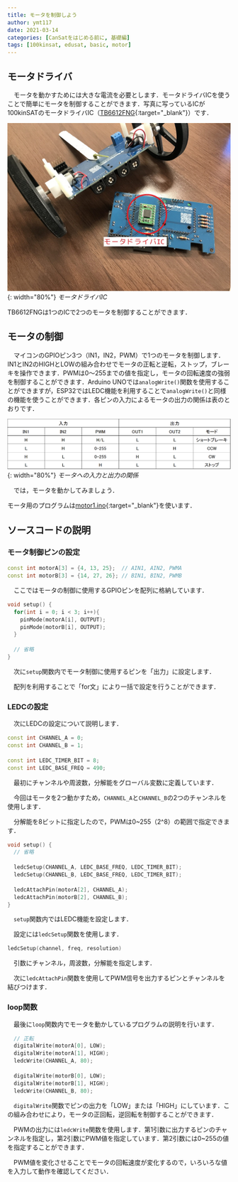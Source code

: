 ```yaml
---
title: モータを制御しよう
author: ymt117
date: 2021-03-14
categories: [CanSatをはじめる前に, 基礎編]
tags: [100kinsat, edusat, basic, motor]
---
```


## モータドライバ

　モータを動かすためには大きな電流を必要とします．モータドライバICを使うことで簡単にモータを制御することができます．写真に写っているICが100kinSATのモータドライバIC（[TB6612FNG](http://akizukidenshi.com/catalog/g/gI-11317/){:target="_blank"}）です．

![tb6612fng](/assets/img/post/control-motor/tb6612fng.jpg){: width="80%"}
_モータドライバIC_

TB6612FNGは1つのICで2つのモータを制御することができます．

## モータの制御

　マイコンのGPIOピン3つ（IN1，IN2，PWM）で1つのモータを制御します．IN1とIN2のHIGHとLOWの組み合わせでモータの正転と逆転，ストップ，ブレーキを操作できます．PWMは0～255までの値を指定し，モータの回転速度の強弱を制御することができます．Arduino UNOでは`analogWrite()`関数を使用することができますが，ESP32ではLEDC機能を利用することで`analogWrite()`と同様の機能を使うことができます．各ピンの入力によるモータの出力の関係は表のとおりです．

![table](/assets/img/post/control-motor/motor_table.png){: width="80%"}
_モータへの入力と出力の関係_

　では，モータを動かしてみましょう．

モータ用のプログラムは[motor1.ino](https://gist.github.com/ymt117/1b4b46b52df050628812f843fe81b65b){:target="_blank"}を使います．

## ソースコードの説明

### モータ制御ピンの設定

```cpp
const int motorA[3] = {4, 13, 25};  // AIN1, AIN2, PWMA
const int motorB[3] = {14, 27, 26}; // BIN1, BIN2, PWMB
```

　ここではモータの制御に使用するGPIOピンを配列に格納しています．

```cpp
void setup() {
  for(int i = 0; i < 3; i++){
    pinMode(motorA[i], OUTPUT);
    pinMode(motorB[i], OUTPUT);
  }

  // 省略
}
```

　次に`setup`関数内でモータ制御に使用するピンを「出力」に設定します．

　配列を利用することで「for文」により一括で設定を行うことができます．

### LEDCの設定

　次にLEDCの設定について説明します．

```cpp
const int CHANNEL_A = 0;
const int CHANNEL_B = 1;

const int LEDC_TIMER_BIT = 8;
const int LEDC_BASE_FREQ = 490;
```

　最初にチャンネルや周波数，分解能をグローバル変数に定義しています．

　今回はモータを2つ動かすため，`CHANNEL_A`と`CHANNEL_B`の2つのチャンネルを使用します．

　分解能を8ビットに指定したので，PWMは0~255（2^8）の範囲で指定できます．

```cpp
void setup() {
  // 省略

  ledcSetup(CHANNEL_A, LEDC_BASE_FREQ, LEDC_TIMER_BIT);
  ledcSetup(CHANNEL_B, LEDC_BASE_FREQ, LEDC_TIMER_BIT);

  ledcAttachPin(motorA[2], CHANNEL_A);
  ledcAttachPin(motorB[2], CHANNEL_B);
}
```

　`setup`関数内ではLEDC機能を設定します．

　設定には`ledcSetup`関数を使用します．

```cpp
ledcSetup(channel, freq, resolution)
```

　引数にチャンネル，周波数，分解能を指定します．

　次に`ledcAttachPin`関数を使用してPWM信号を出力するピンとチャンネルを結びつけます．

### loop関数

　最後に`loop`関数内でモータを動かしているプログラムの説明を行います．

```cpp
  // 正転
  digitalWrite(motorA[0], LOW);
  digitalWrite(motorA[1], HIGH);
  ledcWrite(CHANNEL_A, 80);
  
  digitalWrite(motorB[0], LOW);
  digitalWrite(motorB[1], HIGH);
  ledcWrite(CHANNEL_B, 80);
```

　`digitalWrite`関数でピンの出力を「LOW」または「HIGH」にしています．この組み合わせにより，モータの正回転，逆回転を制御することができます．

　PWMの出力には`ledcWrite`関数を使用します．第1引数に出力するピンのチャンネルを指定し，第2引数にPWM値を指定しています．第2引数には0~255の値を指定することができます．

　PWM値を変化させることでモータの回転速度が変化するので，いろいろな値を入力して動作を確認してください．